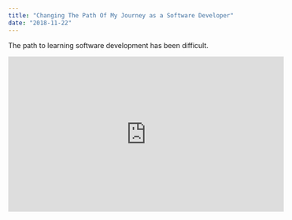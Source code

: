 ```yaml
---
title: "Changing The Path Of My Journey as a Software Developer"
date: "2018-11-22"
---
```


The path to learning software development has been difficult.

<iframe width="560" height="315" src="https://www.youtube.com/embed/4n0xNbfJLR8" frameborder="0" allowfullscreen></iframe>
